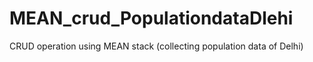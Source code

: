 # MEAN_crud_PopulationdataDlehi
CRUD operation using MEAN stack (collecting population data of Delhi)
